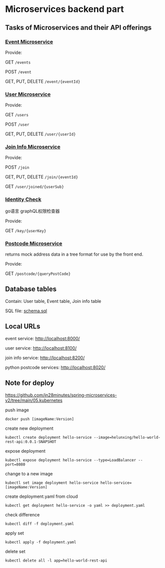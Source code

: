 # Microservices backend part

## Tasks of Microservices and their API offerings

### [Event Microservice](./event)

Provide:

GET `/events`

POST `/event`

GET, PUT, DELETE `/event/{eventId}`

### [User Microservice](./user)

Provide:

GET `/users`

POST `/user`

GET, PUT, DELETE `/user/{userId}`

### [Join Info Microservice](./joinInfo)

Provide:

POST `/join`

GET, PUT, DELETE `/join/{eventId}`

GET `/user/joined/{userSub}`

### [Identity Check](./identityCheck)

go语言 graphQL权限检查器

Provide:

GET `/key/{userKey}`

### [Postcode Microservice](./postcode)

returns mock address data in a tree format for use by the front end.

Provide:

GET `/postcode/{queryPostCode}`

## Database tables

Contain: User table, Event table, Join info table

SQL file: [schema.sql](schema.sql)

## Local URLs

event service: <http://localhost:8000/>

user service: <http://localhost:8100/>

join info service: <http://localhost:8200/>

python postcode services: <http://localhost:8020/>

## Note for deploy

<https://github.com/in28minutes/spring-microservices-v2/tree/main/05.kubernetes>

push image

`docker push [imageName:Version]`

create new deployment

`kubectl create deployment hello-service --image=helunxing/hello-world-rest-api:0.0.1-SNAPSHOT`

expose deployment

`kubectl expose deployment hello-service --type=LoadBalancer --port=8080`

change to a new image

`kubectl set image deployment hello-service hello-service=[imageName:Version]`

create deployment.yaml from cloud

`kubectl get deployment hello-service -o yaml >> deployment.yaml`

check difference

`kubectl diff -f deployment.yaml`

apply set

`kubectl apply -f deployment.yaml`

delete set

`kubectl delete all -l app=hello-world-rest-api`
